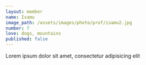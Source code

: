```yaml
---
layout: member
name: Isamu
image_path: /assets/images/photo/prof/isamu2.jpg
number: 7
love: dogs, mountains
published: false
---
```

Lorem ipsum dolor sit amet, consectetur adipisicing elit
